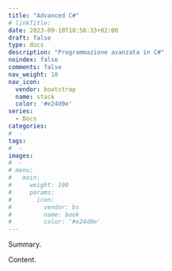 ```yaml
---
title: "Advanced C#"
# linkTitle:
date: 2023-09-10T18:58:33+02:00
draft: false
type: docs
description: "Programmazione avanzata in C#"
noindex: false
comments: false
nav_weight: 10
nav_icon:
  vendor: bootstrap
  name: stack
  color: '#e24d0e'
series:
  - Docs
categories:
#  - 
tags:
#  - 
images:
#  - 
# menu:
#   main:
#     weight: 100
#     params:
#       icon:
#         vendor: bs
#         name: book
#         color: '#e24d0e'
---
```


Summary.

<!--more-->

Content.
